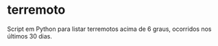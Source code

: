 # terremoto
Script em Python para listar terremotos acima de 6 graus, ocorridos nos últimos 30 dias.
